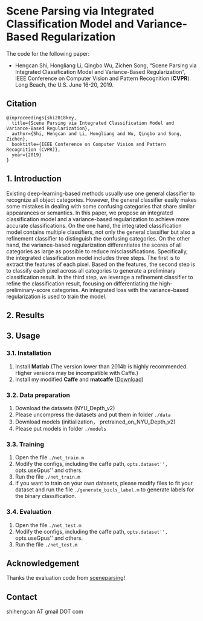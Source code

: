 # Scene Parsing via Integrated Classification Model and Variance-Based Regularization

The code for the following paper:
* Hengcan Shi, Hongliang Li, Qingbo Wu, Zichen Song, “Scene Parsing via Integrated Classification Model and Variance-Based Regularization”, IEEE Conference on Computer Vision and Pattern Recognition (**CVPR**). Long Beach, the U.S. June 16-20, 2019. 

## Citation
```
@inproceedings{shi2018key,
  title={Scene Parsing via Integrated Classification Model and Variance-Based Regularization},
  author={Shi, Hengcan and Li, Hongliang and Wu, Qingbo and Song, Zichen},
  booktitle={IEEE Conference on Computer Vision and Pattern Recognition (CVPR)},
  year={2019}
}
```

## 1. Introduction
Existing deep-learning-based methods usually use one general classifier to recognize all object categories. However, the general classifier easily makes some mistakes in dealing with some confusing categories that share similar appearances or semantics. In this paper, we propose an integrated classification model and a variance-based regularization to achieve more accurate classifications. On
the one hand, the integrated classification model contains multiple classifiers, not only the general classifier but also a refinement classifier to distinguish the confusing categories. On the other hand, the variance-based regularization differentiates the scores of all categories as large as possible to reduce misclassifications. Specifically, the integrated classification model includes three steps. The
first is to extract the features of each pixel. Based on the features, the second step is to classify each pixel across all categories to generate a preliminary classification result. In the third step, we leverage a refinement classifier to refine the classification result, focusing on differentiating the high-preliminary-score categories. An integrated loss with the variance-based regularization is used to train the model.

## 2. Results

## 3. Usage
### 3.1. Installation
1. Install **Matlab** (The version lower than 2014b is highly recommended. Higher versions may be incompatible with Caffe.)
2. Install my modified **Caffe** and **matcaffe** ([Download](https://github.com/shihengcan/caffe-2017))

### 3.2. Data preparation
1. Download the datasets (NYU_Depth_v2)
2. Please uncompress the datasets and put them in folder `./data`
3. Download models (initialization， pretrained_on_NYU_Depth_v2)
4. Please put models in folder `./models`

### 3.3. Training
1. Open the file `./net_train.m`
2. Modify the configs, including the caffe path, ``opts.dataset'', ``opts.useGpus'' and others.
3. Run the file `./net_train.m`
4. If you want to train on your own datasets, please modify files to fit your dataset and run the file `./generate_bicls_label.m` to generate labels for the binary classification.

### 3.4. Evaluation
1. Open the file `./net_test.m`
2. Modify the configs, including the caffe path, ``opts.dataset'', ``opts.useGpus'' and others.
3. Run the file `./net_test.m`

## Acknowledgement
Thanks the evaluation code from [sceneparsing](https://github.com/CSAILVision/sceneparsing)!

## Contact
shihengcan AT gmail DOT com


